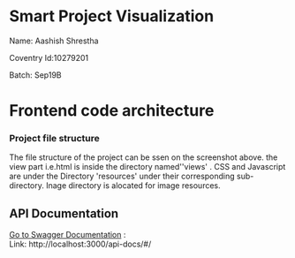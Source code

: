 # Smart Project Visualization

Name: Aashish Shrestha

Coventry Id:10279201

Batch: Sep19B


# Frontend code architecture
### Project file structure 
The file structure of the project can be ssen on the screenshot above. the view part i.e.html 
is inside the directory named''views' . CSS and Javascript are under the Directory 'resources' 
under their corresponding sub-directory. Inage directory is alocated for image resources. 
 
## API Documentation
[Go to Swagger Documentation](http://localhost:3000/api-docs/#/) : <br/>
Link: http://localhost:3000/api-docs/#/ <br/>


